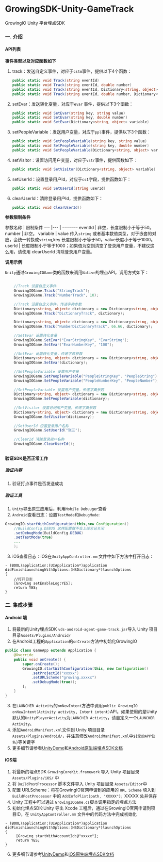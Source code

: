 
# GrowingSDK-Unity-GameTrack
GrowingIO Unity 平台埋点SDK

### 一. 介绍

#### API列表

**事件类型以及对应函数如下**

1. track：发送自定义事件，对应于`cstm`事件，提供以下4个函数：
    ```C#
    public static void Track(string eventId)
    public static void Track(string eventId, double number)
    public static void Track(string eventId, Dictionary<string, object> variable)
    public static void Track(string eventId, double number, Dictionary<string, object> variable)
    ```
2. setEvar：发送转化变量，对应于`evar` 事件，提供以下3个函数：
    
    ```C#
    public static void SetEvar(string key, string value)
    public static void SetEvar(string key, double number)
    public static void SetEvar(Dictionary<string, object> variable)
    ```
3. setPeopleVariable：发送用户变量，对应于`ppl`事件，提供以下3个函数：
    
    ```C#
    public static void SetPeopleVariable(string key, string value)
    public static void SetPeopleVariable(string key, double number)
    public static void SetPeopleVariable(Dictionary<string, object> variable)
    ```
4. setVisitor：设置访问用户变量，对应于`vstr`事件，提供函数如下：
    
    ```C#
    public static void SetVisitor(Dictionary<string, object> variable)
    ```

5. setUserId：设置登录用户Id，对应于`cs1`字段，提供函数如下：
    
    ```C#
    public static void SetUserId(string userId)
    ```

6. clearUserId：清除登录用户Id，提供函数如下：
    
    ```C#
    public static void ClearUserId()
    ```

**参数限制条件**

 参数名称   | 限制条件
 ---    |---  | -------- 
 eventId  | 非空，长度限制小于等于50。
 number   | 非空。
 variable | value 传入`string` 或者基本数值类型，对于嵌套的对应，会统一转换成`string`,key 长度限制小于等于50，value长度小于等于1000。
 userId   | 长度限制小于等于1000；如果值为空则清空了登录用户变量，不建议这么用，请使用 clearUserId 清除登录用户变量。

**调用示例**

`Unity`通过`GrowingIOGame`类的函数来调用`Native`的埋点API，调用方式如下：

```C#
    
    //Track 设置自定义事件
    GrowingIOGame.Track("StringTrack");
    GrowingIOGame.Track("NumberTrack", 10);
    
    //Track 设置自定义事件，传递字典参数
    Dictionary<string, object> dictionary = new Dictionary<string, object> {{"key1", "value1"}, {"key2", 111}, {"key3", false}};
    GrowingIOGame.Track("DictionaryTrack", dictionary);

    Dictionary<string, object> dictionary = new Dictionary<string, object> {{"key1", "value1"}, {"key2", 111.11}};
    GrowingIOGame.Track("NumberDictionaryTrack", 66.66, dictionary);
    
    //SetEvar 设置转化变量
    GrowingIOGame.SetEvar("EvarStringKey", "EvarString");
    GrowingIOGame.SetEvar("EvarNumberKey", "100");
    
    //SetEvar 设置转化变量，传递字典参数
    Dictionary<string, object> dictionary = new Dictionary<string, object> {{"EvarKey1", "EvarValue1"}, {"EvarKey2", true}};
    GrowingIOGame.SetEvar(dictionary);
    
    //SetPeopleVariable 设置用户变量
    GrowingIOGame.SetPeopleVariable("PeopleStringKey", "PeopleString");
    GrowingIOGame.SetPeopleVariable("PeopleNumberKey", "PeopleNumber");
    
    //SetPeopleVariable 设置用户变量，传递字典参数
    Dictionary<string, object> dictionary = new Dictionary<string, object> {{"PeopleKey1", "PeopleValue1"}, {"PeopleKey2", 6.66}};
    GrowingIOGame.SetPeopleVariable(dictionary);
    
    //SetVisitor 设置访问用户变量，传递字典参数
    Dictionary<string, object> dictionary = new Dictionary<string, object> {{"VisitorKey1", "VisitorValue1"}, {"VisitorKey2", false}};
    GrowingIOGame.SetVisitor(dictionary);
    
    //SetUserId 设置登录用户名称
    GrowingIOGame.SetUserId("张三");
    
    //ClearId 清除登录用户名称
    GrowingIOGame.ClearUserId();
            
```

**验证SDK是否正常工作**

##### 验证内容

1. 验证打点事件是否发送成功

##### 验证工具
1. `Unity`导出原生应用后，利用`Mobile Debuuger`查看
2. `Android`查看日志：设置`TestMode`和`DebugMode`:

```Java
GrowingIO.startWithConfiguration(this,new Configuration()
    //BuildConfig.DEBUG 这样配置就不会上线忘记关闭
    .setDebugMode(BuildConfig.DEBUG)
    .setTestMode(true)
    ...
    );
```
3. iOS查看日志：iOS在`UnityAppController.mm` 文件中如下方法中打开日志：

```OC
- (BOOL)application:(UIApplication*)application didFinishLaunchingWithOptions:(NSDictionary*)launchOptions
{
    //打开日志
    [Growing setEnableLog:YES];
    return YES;
}

```

### 二. 集成步骤
#### Android 端
1. 将最新的Unity埋点SDK `vds-android-agent-game-track.jar`导入 Unity 项目目录`Assets/Plugins/Android/`
2. 在Android工程的`Application`的`onCreate`方法中初始化GrowingIO
```java
public class GameApp extends Application {
    @Override
    public void onCreate() {
        super.onCreate();
        GrowingIO.startWithConfiguration(this, new Configuration()     
            .setProjectId("xxxxx")
            .setURLScheme("growing.xxxxx")
            .setDebugMode(true));
        );
    }
}
```
3. 在`LAUNCHER Activity`的`onNewIntent`方法中调用`public GrowingIO onNewIntent(Activity activity, Intent intent)`API。如果使用的是Unity默认的`UnityPlayerActivity`为`LAUNCHER Activity`，请自定义一个`LAUNCHER Activity`。
4. 添加`AndroidManifest.xml`文件到 Unity 项目目录`Assets/Plugins/Android/`，并注意修改`AndroidManifest.xml`中`${您的APP包名}`等关键字
5. 更多细节请参看[UnityDemo](https://github.com/growingio/GrowingSDK-Unity-GameTrack/tree/master/UnityDemo)和[Android原生端埋点SDK文档](https://docs.growingio.com/docs/sdk-integration/android-sdk/android-mai-dian-sdk)

#### iOS端

1. 将最新的埋点SDK `GrowingCoreKit.framework` 导入 Unity 项目目录 `Assets/Plugins/iOS/` 中
2. 将 `BuildPostProcessor` 脚本文件导入 Unity 项目目录 `Assets/Editor`中  
3. 配置 URLScheme：将在GrowingIO官网申请到的应用的 `URL Scheme` 填入到 `BuildPostProcessor` 中的 `AddInfoPlist(path, "XXXXX");` XXXXX 处并保存
4. Unity 工程中可以通过 `GrowingIOGame.cs`脚本调用指定的埋点方法
5. 初始化埋点SDK:Unity 导出 Xcode 工程后，通过在GrowingIO官网申请到项目ID，在 `UnityAppController.mm` 文件中的代码方法中完成初始化

```objc
- (BOOL)application:(UIApplication*)application didFinishLaunchingWithOptions:(NSDictionary*)launchOptions
{
     [Growing startWithAccountId:@"xxxxx"];
     return YES;
}

```
6. 更多细节请参考[UnityDemo](https://github.com/growingio/GrowingSDK-Unity-GameTrack/tree/master/UnityDemo)和[iOS原生端埋点SDK文档](https://docs.growingio.com/docs/sdk-integration/ios-sdk-1/mai-dian-sdk-ji-cheng)
